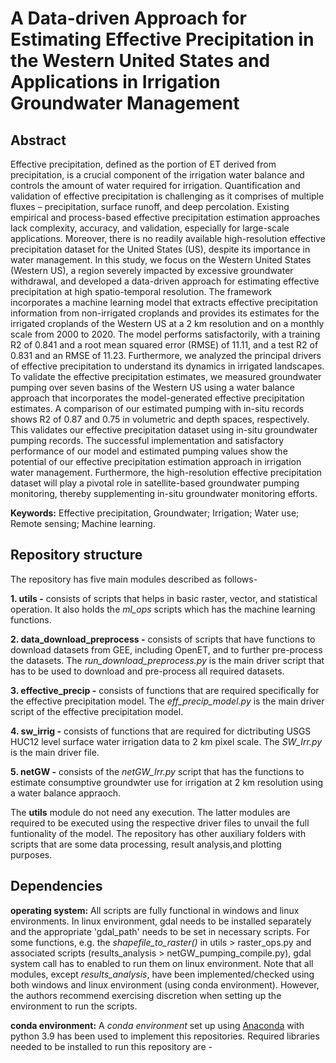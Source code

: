 # A Data-driven Approach for Estimating Effective Precipitation in the Western United States and Applications in Irrigation Groundwater Management

## Abstract
Effective precipitation, defined as the portion of ET derived from precipitation, is a crucial component of the irrigation water balance and controls the amount of water required for irrigation. Quantification and validation of effective precipitation is challenging as it comprises of multiple fluxes – precipitation, surface runoff, and deep percolation. Existing empirical and process-based effective precipitation estimation approaches lack complexity, accuracy, and validation, especially for large-scale applications.  Moreover, there is no readily available high-resolution effective precipitation dataset for the United States (US), despite its importance in water management. In this study, we focus on the Western United States (Western US), a region severely impacted by excessive groundwater withdrawal, and developed a data-driven approach for estimating effective precipitation at high spatio-temporal resolution. The framework incorporates a machine learning model that extracts effective precipitation information from non-irrigated croplands and provides its estimates for the irrigated croplands of the Western US at a 2 km resolution and on a monthly scale from 2000 to 2020. The model performs satisfactorily, with a training R2 of 0.841 and a root mean squared error (RMSE) of 11.11,  and a test R2 of 0.831 and an RMSE of 11.23. Furthermore, we analyzed the principal drivers of effective precipitation to understand its dynamics in irrigated landscapes. To validate the effective precipitation estimates, we measured groundwater pumping over seven basins of the Western US using a water balance approach that incorporates the model-generated effective precipitation estimates. A comparison of our estimated pumping with in-situ records shows R2 of 0.87 and 0.75 in volumetric and depth spaces, respectively. This validates our effective precipitation dataset using in-situ groundwater pumping records. The successful implementation and satisfactory performance of our model and estimated pumping values show the potential of our effective precipitation estimation approach in irrigation water management. Furthermore, the high-resolution effective precipitation dataset will play a pivotal role in satellite-based groundwater pumping monitoring, thereby supplementing in-situ groundwater monitoring efforts.

__Keywords:__ Effective precipitation, Groundwater; Irrigation; Water use; Remote sensing; Machine learning.

## Repository structure
The repository has five main modules described as follows-

__1. utils -__ consists of scripts that helps in basic raster, vector, and statistical operation. It also holds the _ml_ops_ scripts which has the machine learning functions.

__2. data_download_preprocess -__ consists of scripts that have functions to download datasets from GEE, including OpenET, and to further pre-process the datasets. The _run_download_preprocess.py_ is the main driver script that has to be used to download and pre-process all required datasets.

__3. effective_precip -__ consists of functions that are required specifically for the effective precipitation model. The _eff_precip_model.py_ is the main driver script of the 
effective precipitation model.

__4. sw_irrig -__ consists of functions that are required for dictributing USGS HUC12 level surface water irrigation data to 2 km pixel scale. The _SW_Irr.py_ is the main driver file.

__5. netGW -__ consists of the _netGW_Irr.py_ script that has the functions to estimate consumptive groundwter use for irrigation at 2 km resolution using a water balance appraoch.  

The __utils__ module do not need any execution. The latter modules are required to be executed using the respective driver files to unvail the full funtionality of the model. The repository has other auxiliary folders with scripts that are some data processing, result analysis,and plotting purposes.

## Dependencies
__operating system:__ All scripts are fully functional in windows and linux environments. In linux environment, gdal needs to be installed separately and the appropriate 'gdal_path' needs to be set in necessary scripts. For some functions, e.g. the _shapefile_to_raster()_ in utils > raster_ops.py and associated scripts (results_analysis > netGW_pumping_compile.py), gdal system call has to enabled to run them on linux environment. Note that all modules, except _results_analysis_, have been implemented/checked using both windows and linux environment (using conda environment). However, the authors recommend exercising discretion when setting up the environment to run the scripts.

__conda environment:__ A _conda environment_ set up using [Anaconda](https://www.anaconda.com/products/individual) with python 3.9 has been used to implement this repositories. Required libraries needed to be installed to run this repository are -  
